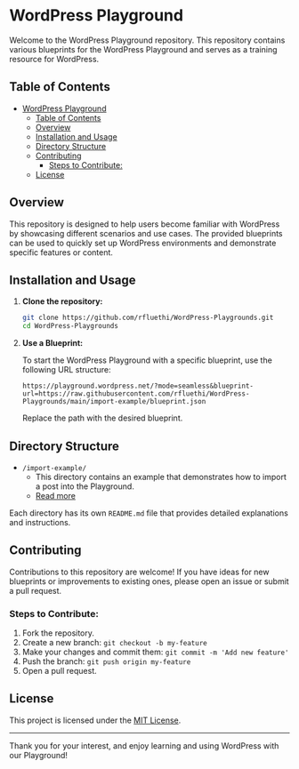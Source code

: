 
# WordPress Playground

Welcome to the WordPress Playground repository. This repository contains various blueprints for the WordPress Playground and serves as a training resource for WordPress.

## Table of Contents

- [WordPress Playground](#wordpress-playground)
  - [Table of Contents](#table-of-contents)
  - [Overview](#overview)
  - [Installation and Usage](#installation-and-usage)
  - [Directory Structure](#directory-structure)
  - [Contributing](#contributing)
    - [Steps to Contribute:](#steps-to-contribute)
  - [License](#license)

## Overview

This repository is designed to help users become familiar with WordPress by showcasing different scenarios and use cases. The provided blueprints can be used to quickly set up WordPress environments and demonstrate specific features or content.

## Installation and Usage

1. **Clone the repository:**

   ```bash
   git clone https://github.com/rfluethi/WordPress-Playgrounds.git
   cd WordPress-Playgrounds
   ```

2. **Use a Blueprint:**

   To start the WordPress Playground with a specific blueprint, use the following URL structure:

   ```
   https://playground.wordpress.net/?mode=seamless&blueprint-url=https://raw.githubusercontent.com/rfluethi/WordPress-Playgrounds/main/import-example/blueprint.json
   ```

   Replace the path with the desired blueprint.

## Directory Structure

- `/import-example/`
  - This directory contains an example that demonstrates how to import a post into the Playground.
  - [Read more](import-example/README.md)

Each directory has its own `README.md` file that provides detailed explanations and instructions.

## Contributing

Contributions to this repository are welcome! If you have ideas for new blueprints or improvements to existing ones, please open an issue or submit a pull request.

### Steps to Contribute:

1. Fork the repository.
2. Create a new branch: `git checkout -b my-feature`
3. Make your changes and commit them: `git commit -m 'Add new feature'`
4. Push the branch: `git push origin my-feature`
5. Open a pull request.

## License

This project is licensed under the [MIT License](LICENSE).

---

Thank you for your interest, and enjoy learning and using WordPress with our Playground!
